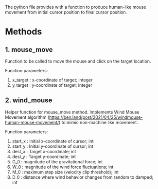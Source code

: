   </t> The python file provides with a function to produce human-like mouse movement from initial cursor position to final cursor position. </br>
  # Methods
  
  ## 1. mouse_move
  Function to be called to move the mouse and click on the target location.</br>
  
  Function parameters:</br>
  1. x_target : x-coordinate of target; integer
  2. y_target : y-coordinate of target; integer
  
  ## 2. wind_mouse
  Helper function for mouse_move method. Implements Wind Mouse Movement algorithm (https://ben.land/post/2021/04/25/windmouse-human-mouse-movement/) to mimic non-machine
   like movement.</br>
   
   Function parameters:</br>
   1. start_x : Initial x-coordinate of cursor; int
   2. start_y : Initial y-coordinate of cursor; int
   3. dest_x : Target x-coordinate; int
   4. dest_y : Target y-coordinate; int
   5. G_0 : magnitude of the gravitational force; int
   6. W_0 : magnitude of the wind force fluctuations; int
   7. M_0 : maximum step size (velocity clip threshold); int
   8. D_0 : distance where wind behavior changes from random to damped; int
  
  
    
